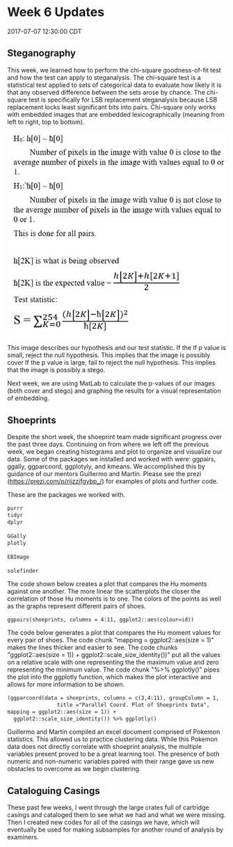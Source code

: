 Week 6 Updates
================
2017-07-07 12:30:00 CDT

Steganography
-------------

This week, we learned how to perform the chi-square goodness-of-fit test and how the test can apply to steganalysis. The chi-square test is a statistical test applied to sets of categorical data to evaluate how likely it is that any observed difference between the sets arose by chance. The chi-square test is specifically for LSB replacement steganalysis because LSB replacement locks least significant bits into pairs. Chi-square only works with embedded images that are embedded lexicographically (meaning from left to right, top to bottom).

![Chi-square test](Chi-square.png)

This image describes our hypothesis and our test statistic. If the If p value is small, reject the null hypothesis. This implies that the image is possibly cover If the p value is large, fail to reject the null hypothesis. This implies that the image is possibly a stego.

Next week, we are using MatLab to calculate the p-values of our images (both cover and stego) and graphing the results for a visual representation of embedding.

Shoeprints
----------

Despite the short week, the shoeprint team made significant progress over the past three days. Continuing on from where we left off the previous week, we began creating histograms and plot to organize and visualize our data. Some of the packages we installed and worked with were: ggpairs, ggally, ggparcoord, ggplotyly, and kmeans. We accomplished this by guidance of our mentors Guillermo and Martín. Please see the prezi (<https://prezi.com/p/rijzzjfgybp_/>) for examples of plots and further code.

These are the packages we worked with.

    purrr
    tidyr
    dplyr

    GGally
    plotly

    EBImage

    solefinder

The code shown below creates a plot that compares the Hu moments against one another. The more linear the scatterplots the closer the correlation of those Hu moments is to one. The colors of the points as well as the graphs represent different pairs of shoes.

    ggpairs(shoeprints, columns = 4:11, ggplot2::aes(colour=id))

The code below generates a plot that compares the Hu moment values for every pair of shoes. The code chunk "mapping = ggplot2::aes(size = 1)" makes the lines thicker and easier to see. The code chunks "ggplot2::aes(size = 1)) + ggplot2::scale\_size\_identity())" put all the values on a relative scale with one representing the the maximum value and zero representing the minimum value. The code chunk "%&gt;% ggplotly()" pipes the plot into the ggplotly function, which makes the plot interactive and allows for more information to be shown.

    (ggparcoord(data = shoeprints, columns = c(3,4:11), groupColumn = 1,
                    title ="Parallel Coord. Plot of Shoeprints Data", mapping = ggplot2::aes(size = 1)) +
      ggplot2::scale_size_identity()) %>% ggplotly()

Guillermo and Martín compiled an excel document comprised of Pokemon statistics. This allowed us to practice clustering data. While this Pokemon data does not directly correlate with shoeprint analysis, the multiple variables present proved to be a great learning tool. The presence of both numeric and non-numeric variables paired with their range gave us new obstacles to overcome as we begin clustering.

Cataloguing Casings
-------------------

These past few weeks, I went through the large crates full of cartridge casings and cataloged them to see what we had and what we were missing. Then I created new codes for all of the casings we have, which will eventually be used for making subsamples for another round of analysis by examiners.
